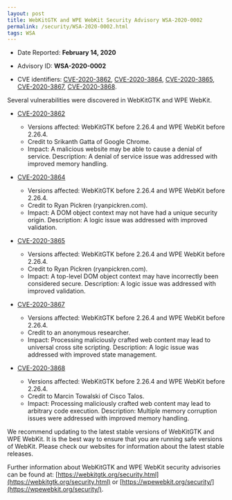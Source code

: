 ```yaml
---
layout: post
title: WebKitGTK and WPE WebKit Security Advisory WSA-2020-0002
permalink: /security/WSA-2020-0002.html
tags: WSA
---
```


* Date Reported: **February 14, 2020**

* Advisory ID: **WSA-2020-0002**

* CVE identifiers: [CVE-2020-3862](#CVE-2020-3862), [CVE-2020-3864](#CVE-2020-3864),
  [CVE-2020-3865](#CVE-2020-3865), [CVE-2020-3867](#CVE-2020-3867),
  [CVE-2020-3868](#CVE-2020-3868).


Several vulnerabilities were discovered in WebKitGTK and WPE WebKit.

* <a name="CVE-2020-3862" href="https://cve.mitre.org/cgi-bin/cvename.cgi?name=CVE-2020-3862">CVE-2020-3862</a>
  * Versions affected: WebKitGTK before 2.26.4 and WPE WebKit before
    2.26.4.
  * Credit to Srikanth Gatta of Google Chrome.
  * Impact: A malicious website may be able to cause a denial of
    service. Description: A denial of service issue was addressed with
    improved memory handling.

* <a name="CVE-2020-3864" href="https://cve.mitre.org/cgi-bin/cvename.cgi?name=CVE-2020-3864">CVE-2020-3864</a>
  * Versions affected: WebKitGTK before 2.26.4 and WPE WebKit before
    2.26.4.
  * Credit to Ryan Pickren (ryanpickren.com).
  * Impact: A DOM object context may not have had a unique security
    origin. Description: A logic issue was addressed with improved
    validation.

* <a name="CVE-2020-3865" href="https://cve.mitre.org/cgi-bin/cvename.cgi?name=CVE-2020-3865">CVE-2020-3865</a>
  * Versions affected: WebKitGTK before 2.26.4 and WPE WebKit before
    2.26.4.
  * Credit to Ryan Pickren (ryanpickren.com).
  * Impact: A top-level DOM object context may have incorrectly been
    considered secure. Description: A logic issue was addressed with
    improved validation.

* <a name="CVE-2020-3867" href="https://cve.mitre.org/cgi-bin/cvename.cgi?name=CVE-2020-3867">CVE-2020-3867</a>
  * Versions affected: WebKitGTK before 2.26.4 and WPE WebKit before
    2.26.4.
  * Credit to an anonymous researcher.
  * Impact: Processing maliciously crafted web content may lead to
    universal cross site scripting. Description: A logic issue was
    addressed with improved state management.

* <a name="CVE-2020-3868" href="https://cve.mitre.org/cgi-bin/cvename.cgi?name=CVE-2020-3868">CVE-2020-3868</a>
  * Versions affected: WebKitGTK before 2.26.4 and WPE WebKit before
    2.26.4.
  * Credit to Marcin Towalski of Cisco Talos.
  * Impact: Processing maliciously crafted web content may lead to
    arbitrary code execution. Description: Multiple memory corruption
    issues were addressed with improved memory handling.


We recommend updating to the latest stable versions of WebKitGTK and WPE
WebKit. It is the best way to ensure that you are running safe versions
of WebKit. Please check our websites for information about the latest
stable releases.

Further information about WebKitGTK and WPE WebKit security advisories can be found at: 
[https://webkitgtk.org/security.html](https://webkitgtk.org/security.html) or [https://wpewebkit.org/security/](https://wpewebkit.org/security/).
